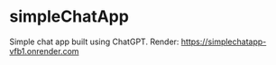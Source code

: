 # simpleChatApp
Simple chat app built using ChatGPT.
Render: https://simplechatapp-vfb1.onrender.com
